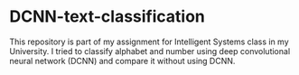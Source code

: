 # DCNN-text-classification

This repository is part of my assignment for Intelligent Systems class in my University. I tried to classify alphabet and number using deep convolutional neural network (DCNN) and compare it without using DCNN.
